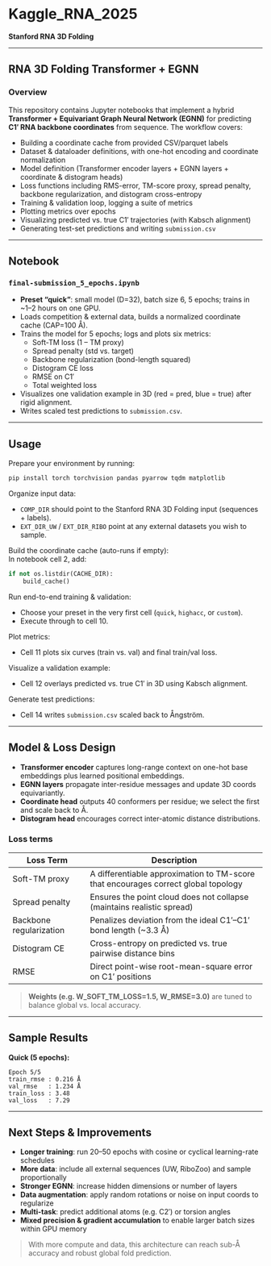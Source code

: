 # Kaggle_RNA_2025  
**Stanford RNA 3D Folding**

---

## RNA 3D Folding Transformer + EGNN

### Overview

This repository contains Jupyter notebooks that implement a hybrid **Transformer + Equivariant Graph Neural Network (EGNN)** for predicting **C1′ RNA backbone coordinates** from sequence. The workflow covers:

- Building a coordinate cache from provided CSV/parquet labels  
- Dataset & dataloader definitions, with one-hot encoding and coordinate normalization  
- Model definition (Transformer encoder layers + EGNN layers + coordinate & distogram heads)  
- Loss functions including RMS-error, TM-score proxy, spread penalty, backbone regularization, and distogram cross-entropy  
- Training & validation loop, logging a suite of metrics  
- Plotting metrics over epochs  
- Visualizing predicted vs. true C1′ trajectories (with Kabsch alignment)  
- Generating test-set predictions and writing `submission.csv`

---

## Notebook

### `final-submission_5_epochs.ipynb`

- **Preset “quick”**: small model (D=32), batch size 6, 5 epochs; trains in ~1–2 hours on one GPU.  
- Loads competition & external data, builds a normalized coordinate cache (CAP=100 Å).  
- Trains the model for 5 epochs; logs and plots six metrics:
  - Soft-TM loss (1 – TM proxy)
  - Spread penalty (std vs. target)
  - Backbone regularization (bond-length squared)
  - Distogram CE loss
  - RMSE on C1′
  - Total weighted loss
- Visualizes one validation example in 3D (red = pred, blue = true) after rigid alignment.  
- Writes scaled test predictions to `submission.csv`.

---

## Usage

Prepare your environment by running:

```bash
pip install torch torchvision pandas pyarrow tqdm matplotlib
```

Organize input data:

- `COMP_DIR` should point to the Stanford RNA 3D Folding input (sequences + labels).
- `EXT_DIR_UW` / `EXT_DIR_RIBO` point at any external datasets you wish to sample.

Build the coordinate cache (auto-runs if empty):  
In notebook cell 2, add:

```python
if not os.listdir(CACHE_DIR):
    build_cache()
```

Run end-to-end training & validation:

- Choose your preset in the very first cell (`quick`, `highacc`, or `custom`).  
- Execute through to cell 10.

Plot metrics:

- Cell 11 plots six curves (train vs. val) and final train/val loss.

Visualize a validation example:

- Cell 12 overlays predicted vs. true C1′ in 3D using Kabsch alignment.

Generate test predictions:

- Cell 14 writes `submission.csv` scaled back to Ångström.

---

## Model & Loss Design

- **Transformer encoder** captures long-range context on one-hot base embeddings plus learned positional embeddings.
- **EGNN layers** propagate inter-residue messages and update 3D coords equivariantly.
- **Coordinate head** outputs 40 conformers per residue; we select the first and scale back to Å.
- **Distogram head** encourages correct inter-atomic distance distributions.

### Loss terms

| Loss Term              | Description                                                                 |
|------------------------|-----------------------------------------------------------------------------|
| Soft-TM proxy          | A differentiable approximation to TM-score that encourages correct global topology |
| Spread penalty         | Ensures the point cloud does not collapse (maintains realistic spread)     |
| Backbone regularization| Penalizes deviation from the ideal C1′–C1′ bond length (~3.3 Å)             |
| Distogram CE           | Cross-entropy on predicted vs. true pairwise distance bins                 |
| RMSE                   | Direct point-wise root-mean-square error on C1′ positions                   |

> **Weights (e.g. W_SOFT_TM_LOSS=1.5, W_RMSE=3.0)** are tuned to balance global vs. local accuracy.

---

## Sample Results

**Quick (5 epochs):**

```
Epoch 5/5
train_rmse : 0.216 Å
val_rmse   : 1.234 Å
train_loss : 3.48
val_loss   : 7.29
```

---

## Next Steps & Improvements

- **Longer training**: run 20–50 epochs with cosine or cyclical learning-rate schedules  
- **More data**: include all external sequences (UW, RiboZoo) and sample proportionally  
- **Stronger EGNN**: increase hidden dimensions or number of layers  
- **Data augmentation**: apply random rotations or noise on input coords to regularize  
- **Multi-task**: predict additional atoms (e.g. C2′) or torsion angles  
- **Mixed precision & gradient accumulation** to enable larger batch sizes within GPU memory  

> With more compute and data, this architecture can reach sub-Å accuracy and robust global fold prediction.
